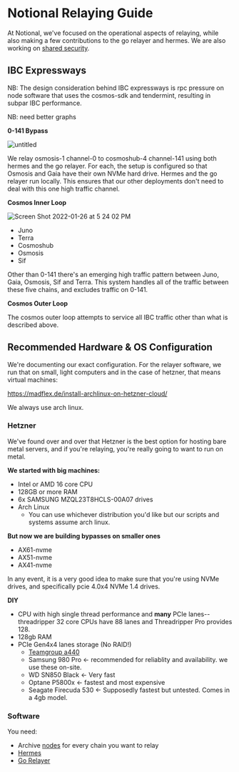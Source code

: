 # Notional Relaying Guide

At Notional, we've focused on the operational aspects of relaying, while also making a few contributions to the go relayer and hermes.  We are also working on [shared security](https://github.com/notional-labs/interchain-security). 


## IBC Expressways
NB: The design consideration behind IBC expressways is rpc pressure on node software that uses the cosmos-sdk and tendermint, resulting in subpar IBC performance. 

NB: need better graphs

**0-141 Bypass**

![untitled](https://user-images.githubusercontent.com/7142025/151144908-7f1239d8-85b6-47ed-9104-bbdfa4d2ce02.png)

We relay osmosis-1 channel-0 to cosmoshub-4 channel-141 using both hermes and the go relayer.  For each, the setup is configured so that Osmosis and Gaia have their own NVMe hard drive.   Hermes and the go relayer run locally. This ensures that our other deployments don't need to deal with this one high traffic channel.

**Cosmos Inner Loop**

![Screen Shot 2022-01-26 at 5 24 02 PM](https://user-images.githubusercontent.com/7142025/151146290-c17340bd-8119-4711-8f96-9f4836beecd2.png)

* Juno
* Terra
* Cosmoshub
* Osmosis
* Sif

Other than 0-141 there's an emerging high traffic pattern between Juno, Gaia, Osmosis, Sif and Terra.  This system handles all of the traffic between these five chains, and excludes traffic on 0-141.

**Cosmos Outer Loop**

The cosmos outer loop attempts to service all IBC traffic other than what is described above.  








## Recommended Hardware & OS Configuration
We're documenting our exact configuration.  For the relayer software, we run that on small, light computers and in the case of hetzner, that means virtual machines:

https://madflex.de/install-archlinux-on-hetzner-cloud/

We always use arch linux. 



### Hetzner

We've found over and over that Hetzner is the best option for hosting bare metal servers, and if you're relaying, you're really going to want to run on metal. 

**We started with big machines:**
* Intel or AMD 16 core CPU
* 128GB or more RAM
* 6x SAMSUNG MZQL23T8HCLS-00A07 drives
* Arch Linux
  * You can use whichever distribution you'd like but our scripts and systems assume arch linux.  

**But now we are building bypasses on smaller ones**
* AX61-nvme
* AX51-nvme
* AX41-nvme

In any event, it is a very good idea to make sure that you're using NVMe drives, and specifically pcie 4.0x4 NVMe 1.4 drives.  

**DIY**
* CPU with high single thread performance and **many** PCIe lanes-- threadripper 32 core CPUs have 88 lanes and Threadripper Pro provides 128.
* 128gb RAM
* PCIe Gen4x4 lanes storage (No RAID!)
  * [Teamgroup a440](https://www.guru3d.com/articles-pages/teamgroup-a440-pro-ps5-4tb-pcie-4-m-2-nvme-review,2.html)
  * Samsung 980 Pro <- recommended for reliablity and availability.  we use these on-site.
  * WD SN850 Black <- Very fast
  * Optane P5800x <- fastest and most expensive
  * Seagate Firecuda 530 <- Supposedly fastest but untested.  Comes in a 4gb model.

### Software
You need:

* Archive [nodes](../node-setup) for every chain you want to relay
* [Hermes](./hermes)
* [Go Relayer](./rly)
